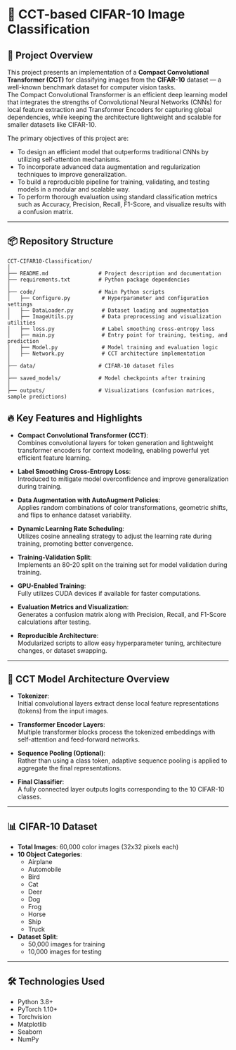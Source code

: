 # 🚀 CCT-based CIFAR-10 Image Classification

## 📖 Project Overview

This project presents an implementation of a **Compact Convolutional Transformer (CCT)** for classifying images from the **CIFAR-10** dataset — a well-known benchmark dataset for computer vision tasks.  
The Compact Convolutional Transformer is an efficient deep learning model that integrates the strengths of Convolutional Neural Networks (CNNs) for local feature extraction and Transformer Encoders for capturing global dependencies, while keeping the architecture lightweight and scalable for smaller datasets like CIFAR-10.

The primary objectives of this project are:
- To design an efficient model that outperforms traditional CNNs by utilizing self-attention mechanisms.
- To incorporate advanced data augmentation and regularization techniques to improve generalization.
- To build a reproducible pipeline for training, validating, and testing models in a modular and scalable way.
- To perform thorough evaluation using standard classification metrics such as Accuracy, Precision, Recall, F1-Score, and visualize results with a confusion matrix.

---

## 📦 Repository Structure

```plaintext
CCT-CIFAR10-Classification/
│
├── README.md                # Project description and documentation
├── requirements.txt         # Python package dependencies
│
├── code/                    # Main Python scripts
│   ├── Configure.py          # Hyperparameter and configuration settings
│   ├── DataLoader.py         # Dataset loading and augmentation
│   ├── ImageUtils.py         # Data preprocessing and visualization utilities
│   ├── loss.py               # Label smoothing cross-entropy loss
│   ├── main.py               # Entry point for training, testing, and prediction
│   ├── Model.py              # Model training and evaluation logic
│   ├── Network.py            # CCT architecture implementation
│
├── data/                    # CIFAR-10 dataset files
│
├── saved_models/            # Model checkpoints after training
│
├── outputs/                 # Visualizations (confusion matrices, sample predictions)
```

## 🔥 Key Features and Highlights

- **Compact Convolutional Transformer (CCT)**:  
  Combines convolutional layers for token generation and lightweight transformer encoders for context modeling, enabling powerful yet efficient feature learning.

- **Label Smoothing Cross-Entropy Loss**:  
  Introduced to mitigate model overconfidence and improve generalization during training.

- **Data Augmentation with AutoAugment Policies**:  
  Applies random combinations of color transformations, geometric shifts, and flips to enhance dataset variability.

- **Dynamic Learning Rate Scheduling**:  
  Utilizes cosine annealing strategy to adjust the learning rate during training, promoting better convergence.

- **Training-Validation Split**:  
  Implements an 80-20 split on the training set for model validation during training.

- **GPU-Enabled Training**:  
  Fully utilizes CUDA devices if available for faster computations.

- **Evaluation Metrics and Visualization**:  
  Generates a confusion matrix along with Precision, Recall, and F1-Score calculations after testing.

- **Reproducible Architecture**:  
  Modularized scripts to allow easy hyperparameter tuning, architecture changes, or dataset swapping.

---

## 🧠 CCT Model Architecture Overview

- **Tokenizer**:  
  Initial convolutional layers extract dense local feature representations (tokens) from the input images.

- **Transformer Encoder Layers**:  
  Multiple transformer blocks process the tokenized embeddings with self-attention and feed-forward networks.

- **Sequence Pooling (Optional)**:  
  Rather than using a class token, adaptive sequence pooling is applied to aggregate the final representations.

- **Final Classifier**:  
  A fully connected layer outputs logits corresponding to the 10 CIFAR-10 classes.

---

## 📊 CIFAR-10 Dataset

- **Total Images**: 60,000 color images (32x32 pixels each)
- **10 Object Categories**:
  - Airplane
  - Automobile
  - Bird
  - Cat
  - Deer
  - Dog
  - Frog
  - Horse
  - Ship
  - Truck
- **Dataset Split**:
  - 50,000 images for training
  - 10,000 images for testing

---

## 🛠️ Technologies Used

- Python 3.8+
- PyTorch 1.10+
- Torchvision
- Matplotlib
- Seaborn
- NumPy
